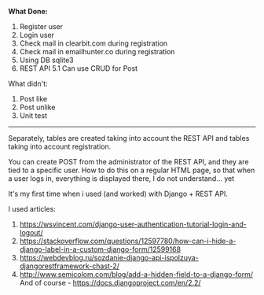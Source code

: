 <b>What Done:</b>
1. Register user
2. Login user
3. Check mail in clearbit.com during registration
4. Check mail in emailhunter.co during registration
5. Using DB sqlite3
5. REST API
5.1 Can use CRUD for Post

What didn't:
1. Post like
2. Post unlike
3. Unit test

---------

Separately, tables are created taking into account the REST API and tables taking into account registration.

You can create POST from the administrator of the REST API, and they are tied to a specific user.
How to do this on a regular HTML page, so that when a user logs in, everything is displayed there, I do not understand... yet


It's my first time when i used (and worked) with Django + REST API.

I used articles:
1. https://wsvincent.com/django-user-authentication-tutorial-login-and-logout/
2. https://stackoverflow.com/questions/12597780/how-can-i-hide-a-django-label-in-a-custom-django-form/12599168
3. https://webdevblog.ru/sozdanie-django-api-ispolzuya-djangorestframework-chast-2/
4. http://www.semicolom.com/blog/add-a-hidden-field-to-a-django-form/
And of course - https://docs.djangoproject.com/en/2.2/

